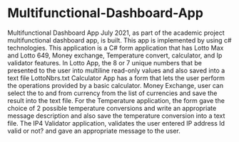 # Multifunctional-Dashboard-App
Multifunctional Dashboard App July 2021, as part of the academic project multifunctional dashboard app, is built. This app is implemented by using c# technologies. This application is a C# form application that has Lotto Max and Lotto 649, Money exchange, Temperature convert, calculator, and Ip validator features.  In Lotto App, the 8 or 7 unique numbers that be presented to the user into multiline read-only values and also saved into a text file LottoNbrs.txt Calculator App has a form that lets the user perform the operations provided by a basic calculator. Money Exchange, user can select the to and from currency from the list of currencies and save the result into the text file. For the Temperature application, the form gave the choice of 2 possible temperature conversions and write an appropriate message description and also save the temperature conversion into a text file. The IP4 Validator application, validates the user entered IP address Id valid or not? and gave an appropriate message to the user.
